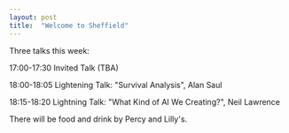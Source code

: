 ```yaml
---
layout: post
title:  "Welcome to Sheffield"
---
```


Three talks this week:

17:00-17:30 Invited Talk (TBA)

18:00-18:05 Lightening Talk: "Survival Analysis", Alan Saul

18:15-18:20 Lightning Talk: "What Kind of AI We Creating?", Neil Lawrence

There will be food and drink by Percy and Lilly's. 

